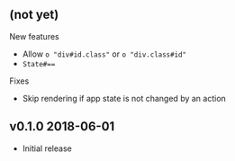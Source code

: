 ## (not yet)

New features

- Allow `o "div#id.class"` or `o "div.class#id"`
- `State#==`

Fixes

- Skip rendering if app state is not changed by an action

## v0.1.0 2018-06-01

- Initial release
